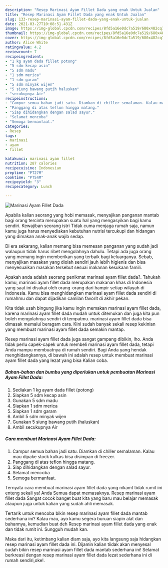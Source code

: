 ```yaml
---
description: "Resep Marinasi Ayam Fillet Dada yang enak Untuk Jualan"
title: "Resep Marinasi Ayam Fillet Dada yang enak Untuk Jualan"
slug: 133-resep-marinasi-ayam-fillet-dada-yang-enak-untuk-jualan
date: 2021-03-27T10:08:51.431Z
image: https://img-global.cpcdn.com/recipes/8fd5a16e0dc7a519/680x482cq70/marinasi-ayam-fillet-dada-foto-resep-utama.jpg
thumbnail: https://img-global.cpcdn.com/recipes/8fd5a16e0dc7a519/680x482cq70/marinasi-ayam-fillet-dada-foto-resep-utama.jpg
cover: https://img-global.cpcdn.com/recipes/8fd5a16e0dc7a519/680x482cq70/marinasi-ayam-fillet-dada-foto-resep-utama.jpg
author: Alice White
ratingvalue: 4.2
reviewcount: 7
recipeingredient:
- "1 kg ayam dada fillet potong"
- "5 sdm kecap asin"
- "5 sdm madu"
- "1 sdm merica"
- "1 sdm garam"
- "5 sdm minyak wijen"
- "5 siung bawang putih haluskan"
- "secukupnya Air"
recipeinstructions:
- "Campur semua bahan jadi satu. Diamkan di chiller semalaman. Kalau mau dipake stock kulkas bisa disimpan di freezer."
- "Panggang di atas teflon hingga matang."
- "Siap dihidangkan dengan salad sayur."
- "Selamat mencoba"
- "Semoga bermanfaat."
categories:
- Resep
tags:
- marinasi
- ayam
- fillet

katakunci: marinasi ayam fillet 
nutrition: 287 calories
recipecuisine: Indonesian
preptime: "PT27M"
cooktime: "PT54M"
recipeyield: "3"
recipecategory: Lunch

---
```



![Marinasi Ayam Fillet Dada](https://img-global.cpcdn.com/recipes/8fd5a16e0dc7a519/680x482cq70/marinasi-ayam-fillet-dada-foto-resep-utama.jpg)

Apabila kalian seorang yang hobi memasak, menyajikan panganan mantab bagi orang tercinta merupakan suatu hal yang mengasyikan bagi kamu sendiri. Kewajiban seorang istri Tidak cuma menjaga rumah saja, namun kamu juga harus menyediakan kebutuhan nutrisi tercukupi dan hidangan yang dimakan anak-anak wajib sedap.

Di era  sekarang, kalian memang bisa memesan panganan yang sudah jadi walaupun tidak harus ribet mengolahnya dahulu. Tetapi ada juga orang yang memang ingin memberikan yang terbaik bagi keluarganya. Sebab, menyajikan masakan yang diolah sendiri jauh lebih higienis dan bisa menyesuaikan masakan tersebut sesuai makanan kesukaan famili. 



Apakah anda adalah seorang penikmat marinasi ayam fillet dada?. Tahukah kamu, marinasi ayam fillet dada merupakan makanan khas di Indonesia yang saat ini disukai oleh orang-orang dari hampir setiap wilayah di Indonesia. Kamu bisa menghidangkan marinasi ayam fillet dada sendiri di rumahmu dan dapat dijadikan camilan favorit di akhir pekan.

Kita tidak usah bingung jika kamu ingin memakan marinasi ayam fillet dada, karena marinasi ayam fillet dada mudah untuk ditemukan dan juga kita pun boleh mengolahnya sendiri di tempatmu. marinasi ayam fillet dada bisa dimasak memalui beragam cara. Kini sudah banyak sekali resep kekinian yang membuat marinasi ayam fillet dada semakin mantap.

Resep marinasi ayam fillet dada juga sangat gampang dibikin, lho. Anda tidak perlu capek-capek untuk membeli marinasi ayam fillet dada, tetapi Anda mampu membuatnya di rumah sendiri. Bagi Anda yang hendak menghidangkannya, di bawah ini adalah resep untuk membuat marinasi ayam fillet dada yang lezat yang bisa Kalian coba.

<!--inarticleads1-->

##### Bahan-bahan dan bumbu yang diperlukan untuk pembuatan Marinasi Ayam Fillet Dada:

1. Sediakan 1 kg ayam dada fillet (potong)
1. Siapkan 5 sdm kecap asin
1. Gunakan 5 sdm madu
1. Siapkan 1 sdm merica
1. Siapkan 1 sdm garam
1. Ambil 5 sdm minyak wijen
1. Gunakan 5 siung bawang putih (haluskan)
1. Ambil secukupnya Air




<!--inarticleads2-->

##### Cara membuat Marinasi Ayam Fillet Dada:

1. Campur semua bahan jadi satu. Diamkan di chiller semalaman. Kalau mau dipake stock kulkas bisa disimpan di freezer.
1. Panggang di atas teflon hingga matang.
1. Siap dihidangkan dengan salad sayur.
1. Selamat mencoba
1. Semoga bermanfaat.




Ternyata cara membuat marinasi ayam fillet dada yang nikamt tidak rumit ini enteng sekali ya! Anda Semua dapat memasaknya. Resep marinasi ayam fillet dada Sangat cocok banget buat kita yang baru mau belajar memasak ataupun juga untuk kalian yang sudah ahli memasak.

Tertarik untuk mencoba bikin resep marinasi ayam fillet dada mantab sederhana ini? Kalau mau, ayo kamu segera buruan siapin alat dan bahannya, kemudian buat deh Resep marinasi ayam fillet dada yang enak dan tidak rumit ini. Sungguh mudah kan. 

Maka dari itu, ketimbang kalian diam saja, ayo kita langsung saja hidangkan resep marinasi ayam fillet dada ini. Dijamin kalian tiidak akan menyesal sudah bikin resep marinasi ayam fillet dada mantab sederhana ini! Selamat berkreasi dengan resep marinasi ayam fillet dada lezat sederhana ini di rumah sendiri,oke!.

